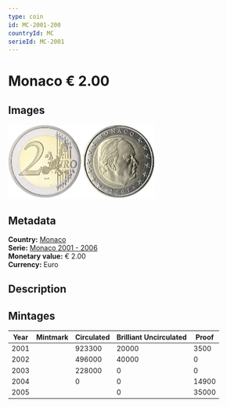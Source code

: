 ```yaml
---
type: coin
id: MC-2001-200
countryId: MC
serieId: MC-2001
---
```


# Monaco € 2.00

## Images

<img src="../../../Images/common-2002-200.webp" height="150" alt="Front image"><img src="Images/monaco-2001-200.webp" height="150" alt="Back image">

## Metadata

**Country:** [Monaco](../index.md)\
**Serie:** [Monaco 2001 - 2006](index.md)\
**Monetary value:** € 2.00\
**Currency:** Euro

## Description

## Mintages

| Year | Mintmark | Circulated | Brilliant Uncirculated | Proof |
| ---- | -------- | ---------- | ---------------------- | ----- |
| 2001 |          | 923300     | 20000                  | 3500  |
| 2002 |          | 496000     | 40000                  | 0     |
| 2003 |          | 228000     | 0                      | 0     |
| 2004 |          | 0          | 0                      | 14900 |
| 2005 |          |            | 0                      | 35000 |
